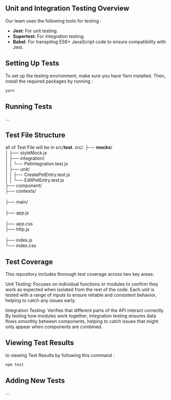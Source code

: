 ## Unit and Integration Testing Overview
Our team uses the following tools for testing :
- **Jest**: For unit testing.
- **Supertest**: For integration testing.
- **Babel**: For transpiling ES6+ JavaScript code to ensure compatibility with Jest.
  
## Setting Up Tests
To set up the testing environment, make sure you have Yarn installed. Then, install the required packages by running :

```bash
yarn 
```

## Running Tests
...
## Test File Structure
all of Test File will be in src/__test__. 
src/. 
  ├── __mocks__/                
  │   ├── styleMock.js               <br>
  │   ├── integration/ 								<br>
  │   │   └── PetIntegration.test.js                <br>
  │   ├── unit/              <br>
  │   │   ├── CreatePetEntry.test.js                <br>
  │   │   └── EditPetEntry.test.js                  <br>
  ├── component/                                    <br>
  ├── contexts/               <br>                      
  ├── main/                                   <br>      
  ├── app.js                              <br>          
  ├── app.css                                       <br>
  ├── http.js                                    <br>   
  ├── index.js                                     <br> 
  └── index.css                                    <br>


## Test Coverage
This repository includes thorough test coverage across two key areas:

Unit Testing: Focuses on individual functions or modules to confirm they work as expected when isolated from the rest of the code. Each unit is tested with a range of inputs to ensure reliable and consistent behavior, helping to catch any issues early.

Integration Testing: Verifies that different parts of the API interact correctly. By testing how modules work together, integration testing ensures data flows smoothly between components, helping to catch issues that might only appear when components are combined.

## Viewing Test Results 
to viewing Test Results by following this command :
```bash
npm test
```

## Adding New Tests
 ...
